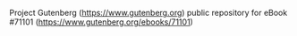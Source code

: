 Project Gutenberg (https://www.gutenberg.org) public repository for
eBook #71101 (https://www.gutenberg.org/ebooks/71101)
